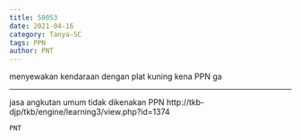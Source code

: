 ```yaml
---
title: 50053
date: 2021-04-16
category: Tanya-SC
tags: PPN
author: PNT
---
```


menyewakan kendaraan dengan plat kuning kena PPN ga

---

jasa angkutan umum tidak dikenakan PPN http://tkb-djp/tkb/engine/learning3/view.php?id=1374

`PNT`
